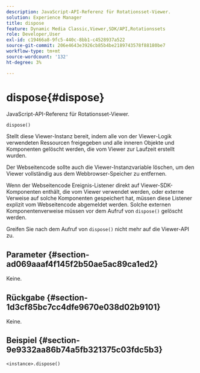 ```yaml
---
description: JavaScript-API-Referenz für Rotationsset-Viewer.
solution: Experience Manager
title: dispose
feature: Dynamic Media Classic,Viewer,SDK/API,Rotationssets
role: Developer,User
exl-id: c19466a8-9fc5-440c-8bb1-c4528937a522
source-git-commit: 206e4643e3926cb85b4be2189743578f88180be7
workflow-type: tm+mt
source-wordcount: '132'
ht-degree: 3%

---
```


# dispose{#dispose}

JavaScript-API-Referenz für Rotationsset-Viewer.

`dispose()`

Stellt diese Viewer-Instanz bereit, indem alle von der Viewer-Logik verwendeten Ressourcen freigegeben und alle inneren Objekte und Komponenten gelöscht werden, die vom Viewer zur Laufzeit erstellt wurden.

Der Webseitencode sollte auch die Viewer-Instanzvariable löschen, um den Viewer vollständig aus dem Webbrowser-Speicher zu entfernen.

Wenn der Webseitencode Ereignis-Listener direkt auf Viewer-SDK-Komponenten enthält, die vom Viewer verwendet werden, oder externe Verweise auf solche Komponenten gespeichert hat, müssen diese Listener explizit vom Webseitencode abgemeldet werden. Solche externen Komponentenverweise müssen vor dem Aufruf von `dispose()` gelöscht werden.

Greifen Sie nach dem Aufruf von `dispose()` nicht mehr auf die Viewer-API zu.

## Parameter {#section-ad069aaaf4f145f2b50ae5ac89ca1ed2}

Keine.

## Rückgabe {#section-1d3cf85bc7cc4dfe9670e038d02b9101}

Keine.

## Beispiel {#section-9e9332aa86b74a5fb321375c03fdc5b3}

```
<instance>.dispose()
```
